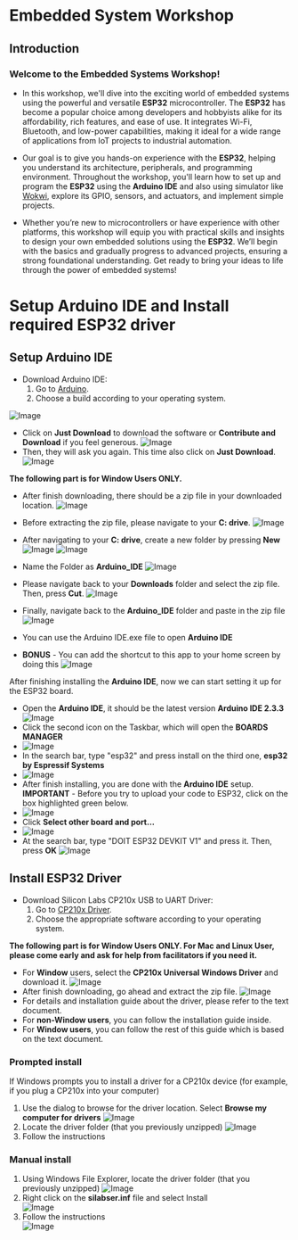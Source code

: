 # Embedded System Workshop

## Introduction

### Welcome to the Embedded Systems Workshop!

- In this workshop, we'll dive into the exciting world of embedded systems using the powerful and versatile **ESP32** microcontroller. The **ESP32** has become a popular choice among developers and hobbyists alike for its affordability, rich features, and ease of use. It integrates Wi-Fi, Bluetooth, and low-power capabilities, making it ideal for a wide range of applications from IoT projects to industrial automation.

- Our goal is to give you hands-on experience with the **ESP32**, helping you understand its architecture, peripherals, and programming environment. Throughout the workshop, you'll learn how to set up and program the **ESP32** using the **Arduino IDE** and also using simulator like [Wokwi](https://wokwi.com/projects/new/esp32), explore its GPIO, sensors, and actuators, and implement simple projects.

- Whether you’re new to microcontrollers or have experience with other platforms, this workshop will equip you with practical skills and insights to design your own embedded solutions using the **ESP32**. We’ll begin with the basics and gradually progress to advanced projects, ensuring a strong foundational understanding. Get ready to bring your ideas to life through the power of embedded systems! 


# Setup Arduino IDE and Install required ESP32 driver

## Setup Arduino IDE

- Download Arduino IDE:
    1) Go to [Arduino](https://www.arduino.cc/en/software).
    2) Choose a build according to your operating system.

![Image](https://github.com/Robocon-Team-2025/Embedded_System_Workshop/blob/main/Image/Arduino-1.png)
- Click on **Just Download** to download the software or **Contribute and Download** if you feel generous.
![Image](https://github.com/Robocon-Team-2025/Embedded_System_Workshop/blob/main/Image/Arduino-2.png)
- Then, they will ask you again. This time also click on **Just Download**. 
![Image](https://github.com/Robocon-Team-2025/Embedded_System_Workshop/blob/main/Image/Arduino-3.png)

**The following part is for Window Users ONLY.**
 
- After finish downloading, there should be a zip file in your downloaded location. 
![Image](https://github.com/Robocon-Team-2025/Embedded_System_Workshop/blob/main/Image/Arduino-4.png)
- Before extracting the zip file, please navigate to your **C: drive**.
![Image](https://github.com/Robocon-Team-2025/Embedded_System_Workshop/blob/main/Image/Arduino-5.png)

- After navigating to your **C: drive**, create a new folder by pressing **New**
![Image](https://github.com/Robocon-Team-2025/Embedded_System_Workshop/blob/main/Image/Arduino-6.png)
![Image](https://github.com/Robocon-Team-2025/Embedded_System_Workshop/blob/main/Image/Arduino-7.png)
- Name the Folder as **Arduino_IDE**
![Image](https://github.com/Robocon-Team-2025/Embedded_System_Workshop/blob/main/Image/Arduino-8.png)

- Please navigate back to your **Downloads** folder and select the zip file. Then, press **Cut**. 
![Image](https://github.com/Robocon-Team-2025/Embedded_System_Workshop/blob/main/Image/Arduino-9.png)

- Finally, navigate back to the **Arduino_IDE** folder and paste in the zip file
![Image](https://github.com/Robocon-Team-2025/Embedded_System_Workshop/blob/main/Image/Arduino-10.png)


- You can use the Arduino IDE.exe file to open **Arduino IDE**
- **BONUS** - You can add the shortcut to this app to your home screen by doing this
![Image](https://github.com/Robocon-Team-2025/Embedded_System_Workshop/blob/main/Image/Screenshot%202024-11-15%20211030.png)

After finishing installing the **Arduino IDE**, now we can start setting it up for the ESP32 board.
- Open the **Arduino IDE**, it should be the latest version **Arduino IDE 2.3.3**
![Image](https://github.com/Robocon-Team-2025/Embedded_System_Workshop/blob/main/Image/Screenshot%202024-11-15%20211048.png)
- Click the second icon on the Taskbar, which will open the **BOARDS MANAGER**
- ![Image](https://github.com/Robocon-Team-2025/Embedded_System_Workshop/blob/main/Image/Screenshot%202024-11-15%20211057.png)
- In the search bar, type "esp32" and press install on the third one, **esp32 by Espressif Systems**
- ![Image](https://github.com/Robocon-Team-2025/Embedded_System_Workshop/blob/main/Image/Screenshot%202024-11-15%20211105.png)
- After finish installing, you are done with the **Arduino IDE** setup.
**IMPORTANT** - Before you try to upload your code to ESP32, click on the box highlighted green below.
- ![Image](https://github.com/Robocon-Team-2025/Embedded_System_Workshop/blob/main/Image/Screenshot%202024-11-15%20211115.png)
- Click **Select other board and port...**
- ![Image](https://github.com/Robocon-Team-2025/Embedded_System_Workshop/blob/main/Image/Screenshot%202024-11-15%20211122.png)
- At the search bar, type "DOIT ESP32 DEVKIT V1" and press it. Then, press **OK**
![Image](https://github.com/Robocon-Team-2025/Embedded_System_Workshop/blob/main/Image/Screenshot%202024-11-15%20211129.png)

## Install ESP32 Driver

- Download Silicon Labs CP210x USB to UART Driver:
    1) Go to [CP210x Driver](https://www.silabs.com/developer-tools/usb-to-uart-bridge-vcp-drivers?tab=downloads).
    2) Choose the appropriate software according to your operating system.

**The following part is for Window Users ONLY. For Mac and Linux User, please come early and ask for help from facilitators if you need it.**

- For **Window** users, select the **CP210x Universal Windows Driver** and download it.
![Image](https://github.com/Robocon-Team-2025/Embedded_System_Workshop/blob/main/Image/Screenshot%202024-11-15%20211139.png)
- After finish downloading, go ahead and extract the zip file.
![Image](https://github.com/Robocon-Team-2025/Embedded_System_Workshop/blob/main/Image/Screenshot%202024-11-15%20211146.png)
- For details and installation guide about the driver, please refer to the text document. 
- For **non-Window users**, you can follow the installation guide inside. 
- For **Window users**, you can follow the rest of this guide which is based on the text document.

### Prompted install
If Windows prompts you to install a driver for a CP210x device (for example, if you plug a CP210x into your computer)
1. Use the dialog to browse for the driver location. Select **Browse my computer for drivers**
![Image](https://github.com/Robocon-Team-2025/Embedded_System_Workshop/blob/main/Image/Screenshot%202024-11-15%20211157.png)
2. Locate the driver folder (that you previously unzipped)
![Image](https://github.com/Robocon-Team-2025/Embedded_System_Workshop/blob/main/Image/Screenshot%202024-11-15%20211205.png)
3. Follow the instructions
### Manual install 
1. Using Windows File Explorer, locate the driver folder (that you previously unzipped)
![Image](https://github.com/Robocon-Team-2025/Embedded_System_Workshop/blob/main/Image/Screenshot%202024-11-15%20211212.png)
2. Right click on the **silabser.inf** file and select Install    
![Image](https://github.com/Robocon-Team-2025/Embedded_System_Workshop/blob/main/Image/Screenshot%202024-11-15%20211219.png)
3. Follow the instructions      
![Image](https://github.com/Robocon-Team-2025/Embedded_System_Workshop/blob/main/Image/Screenshot%202024-11-15%20211227.png)
